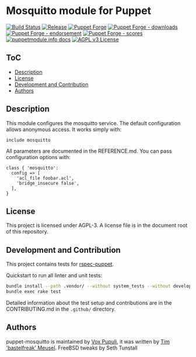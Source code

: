 # Mosquitto module for Puppet

[![Build Status](https://github.com/voxpupuli/puppet-mosquitto/workflows/CI/badge.svg)](https://github.com/voxpupuli/puppet-mosquitto/actions?query=workflow%3ACI)
[![Release](https://github.com/voxpupuli/puppet-mosquitto/actions/workflows/release.yml/badge.svg)](https://github.com/voxpupuli/puppet-mosquitto/actions/workflows/release.yml)
[![Puppet Forge](https://img.shields.io/puppetforge/v/puppet/mosquitto.svg)](https://forge.puppetlabs.com/puppet/mosquitto)
[![Puppet Forge - downloads](https://img.shields.io/puppetforge/dt/puppet/mosquitto.svg)](https://forge.puppetlabs.com/puppet/mosquitto)
[![Puppet Forge - endorsement](https://img.shields.io/puppetforge/e/puppet/mosquitto.svg)](https://forge.puppetlabs.com/puppet/mosquitto)
[![Puppet Forge - scores](https://img.shields.io/puppetforge/f/puppet/mosquitto.svg)](https://forge.puppetlabs.com/puppet/mosquitto)
[![puppetmodule.info docs](http://www.puppetmodule.info/images/badge.png)](http://www.puppetmodule.info/m/puppet-mosquitto)
[![AGPL v3 License](https://img.shields.io/github/license/voxpupuli/puppet-mosquitto.svg)](LICENSE)

## ToC

* [Description](#description)
* [License](#license)
* [Development and Contribution](#development-and-contribution)
* [Authors](#authors)

## Description

This module configures the mosquitto service. The default configuration allows anonymous access. It works simply with:

```puppet
include mosquitto
```

All parameters are documented in the REFERENCE.md. You can pass configuration options with:

```puppet
class { 'mosquitto':
  config => [
    'acl_file foobar.acl',
    'bridge_insecure false',
  ],
}
```

## License

This project is licensed under AGPL-3. A license file is in the document root of this repository.

## Development and Contribution

This project contains tests for [rspec-puppet](http://rspec-puppet.com/).

Quickstart to run all linter and unit tests:

```bash
bundle install --path .vendor/ --without system_tests --without development --without release
bundle exec rake test
```

Detailed information about the test setup and contributions are in the CONTRIBUTING.md in the `.github/` directory.

## Authors

puppet-mosquitto is maintained by [Vox Pupuli](https://voxpupuli.org), it was written by [Tim 'bastelfreak' Meusel](https://github.com/bastelfreak). FreeBSD tweaks by Seth Tunstall
